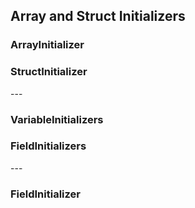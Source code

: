 ## Array and Struct Initializers
### ArrayInitializer

### StructInitializer

\---

### VariableInitializers

### FieldInitializers

\---

### FieldInitializer
